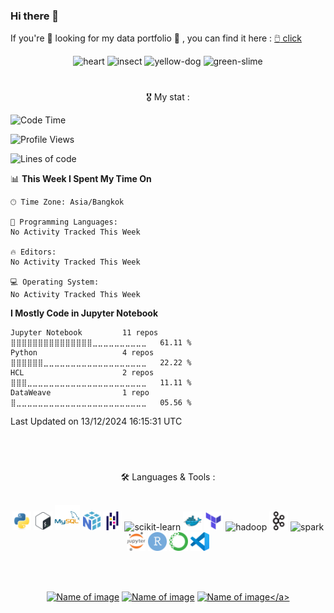 ### Hi there 👋
If you're :mag_right: looking for my data portfolio :open_book: , you can find it here : [:computer_mouse: click](https://github.com/HikariJadeEmpire/Main-Repository)

<div align="center">
  
<img src="https://github.com/HikariJadeEmpire/HikariJadeEmpire/assets/118663358/62954d59-a222-4a09-ab29-134cb9bc69f1" alt="heart" width="30"/>  
<img src="https://github.com/HikariJadeEmpire/HikariJadeEmpire/assets/118663358/2b7300ba-d677-4576-a41e-cd500d59eae4" alt="insect" width="30"/>   
<img src="https://github.com/HikariJadeEmpire/HikariJadeEmpire/assets/118663358/b220f87c-1a33-4257-b937-d6cd90350516" alt="yellow-dog" width="40"/>
<img src="https://github.com/HikariJadeEmpire/HikariJadeEmpire/assets/118663358/f2b17404-0cc3-4bb8-9eb9-23af45c5ef11" alt="green-slime" width="40"/>

<!--  <img src="" alt="insect" width="30"/>  -->

</div>

#

<div align="center">
  
:medal_military: My stat :

</div>

<!--START_SECTION:waka-->
![Code Time](http://img.shields.io/badge/Code%20Time-361%20hrs%2017%20mins-blue)

![Profile Views](http://img.shields.io/badge/Profile%20Views-0-blue)

![Lines of code](https://img.shields.io/badge/From%20Hello%20World%20I%27ve%20Written-1.1%20million%20lines%20of%20code-blue)

📊 **This Week I Spent My Time On** 

```text
🕑︎ Time Zone: Asia/Bangkok

💬 Programming Languages: 
No Activity Tracked This Week

🔥 Editors: 
No Activity Tracked This Week

💻 Operating System: 
No Activity Tracked This Week
```

**I Mostly Code in Jupyter Notebook** 

```text
Jupyter Notebook         11 repos            ⣿⣿⣿⣿⣿⣿⣿⣿⣿⣿⣿⣿⣿⣿⣿⣀⣀⣀⣀⣀⣀⣀⣀⣀⣀   61.11 % 
Python                   4 repos             ⣿⣿⣿⣿⣿⣿⣀⣀⣀⣀⣀⣀⣀⣀⣀⣀⣀⣀⣀⣀⣀⣀⣀⣀⣀   22.22 % 
HCL                      2 repos             ⣿⣿⣿⣀⣀⣀⣀⣀⣀⣀⣀⣀⣀⣀⣀⣀⣀⣀⣀⣀⣀⣀⣀⣀⣀   11.11 % 
DataWeave                1 repo              ⣿⣀⣀⣀⣀⣀⣀⣀⣀⣀⣀⣀⣀⣀⣀⣀⣀⣀⣀⣀⣀⣀⣀⣀⣀   05.56 % 
```




 Last Updated on 13/12/2024 16:15:31 UTC
<!--END_SECTION:waka-->

#
<br>

<div align="center">

:hammer_and_wrench: Languages & Tools : <br>

<br>

<img src="https://github.com/devicons/devicon/blob/master/icons/python/python-original.svg" alt="python" width="30"/>  
<img src="https://github.com/devicons/devicon/blob/master/icons/bash/bash-original.svg" alt="bash" width="30"/>   
<img src="https://github.com/devicons/devicon/blob/master/icons/mysql/mysql-original-wordmark.svg" alt="mysql" width="40"/>       
<img src="https://github.com/devicons/devicon/blob/master/icons/numpy/numpy-original.svg" alt="numpy" width="30"/>   
<img src="https://github.com/devicons/devicon/blob/master/icons/pandas/pandas-original.svg" alt="pandas" width="30"/>   
<img src="https://github.com/HikariJadeEmpire/HikariJadeEmpire/assets/118663358/c5e0c45d-c233-46ad-802b-ab662cad435a" alt="scikit-learn" width="30"/>  
<img src="https://github.com/devicons/devicon/blob/master/icons/docker/docker-original.svg" alt="docker" width="30"/>  
<img src="https://github.com/devicons/devicon/blob/master/icons/terraform/terraform-original.svg" alt="terraform" width="30"/>  
<img src="https://www.cdnlogo.com/logos/h/22/hadoop.svg" alt="hadoop" width="40"/> 
<img src="https://github.com/devicons/devicon/blob/master/icons/apachekafka/apachekafka-original.svg" alt="kafka" width="30"/>
<img src="https://github.com/HikariJadeEmpire/HikariJadeEmpire/assets/118663358/79ffcd54-582c-4a31-958c-c644cef75602" alt="spark" width="30"/>   
<img src="https://github.com/devicons/devicon/blob/master/icons/jupyter/jupyter-original-wordmark.svg" alt="jupyter" width="30"/> 
<img src="https://github.com/devicons/devicon/blob/master/icons/rstudio/rstudio-plain.svg" alt="rstudio" width="30"/> 
<img src="https://github.com/devicons/devicon/blob/master/icons/anaconda/anaconda-original.svg" alt="anaconda" width="30"/> 
<img src="https://github.com/devicons/devicon/blob/master/icons/vscode/vscode-original.svg" alt="vscode" width="30"/> 



<br><br>
  
<a href="https://github.com/HikariJadeEmpire/Main-Repository">![Name of image](https://img.shields.io/badge/Github-portfolio-green?style=f?style=flat-square&logo=github&logoColor=white)</a>
<a href="https://www.linkedin.com/in/hikarii/">![Name of image](https://img.shields.io/badge/LinkedIn-hikari-blue?style=f?style=flat-square&logo=linkedin&logoColor=white)</a>
<a href="https://www.instagram.com/hikarii.19/">![Name of image](https://img.shields.io/badge/instagram-hikari.19-rgb(222,49,99)?style=f?style=flat-square&logo=instagram&logoColor=white)</a>

</div>

<!--
**HikariJadeEmpire/HikariJadeEmpire** is a ✨ _special_ ✨ repository because its `README.md` (this file) appears on your GitHub profile.

Here are some ideas to get you started:

- 🔭 I’m currently working on ...
- 🌱 I’m currently learning ...
- 👯 I’m looking to collaborate on ...
- 🤔 I’m looking for help with ...
- 💬 Ask me about ...
- 📫 How to reach me: ...
- 😄 Pronouns: ...
- ⚡ Fun fact: ...
-->
